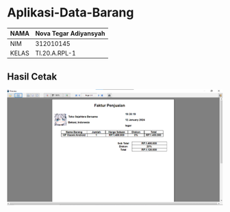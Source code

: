 # Aplikasi-Data-Barang

| NAMA  | Nova Tegar Adiyansyah |
| ----- | --------------------- |
| NIM   | 312010145             |
| KELAS | TI.20.A.RPL-1         |


## Hasil Cetak

![hehe](/cetak.png)